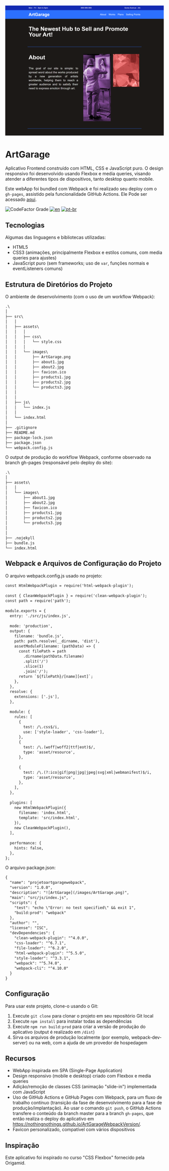 ![ArtGarage](/src/assets/images/ArtGarage.png)

# ArtGarage

Aplicativo Frontend construído com HTML, CSS e JavaScript puro. O design responsivo foi desenvolvido usando Flexbox e media queries, visando atender a diferentes tipos de dispositivos, tanto desktop quanto mobile.


Este webApp foi bundled com Webpack e foi realizado seu deploy com o `gh-pages`, assistido pela funcionalidade GitHub Actions. Ele Pode ser acessado [aqui](https://nothingnothings.github.io/ArtGarageWebpackVersion/).


![CodeFactor Grade](https://img.shields.io/codefactor/grade/github/nothingnothings/ArtGarageWebpackVersion/master?style=flat-square)
[![en](https://img.shields.io/badge/lang-en-red.svg?style=flat-square)](https://github.com/nothingnothings/ArtGarageWebpackVersion)
[![pt-br](https://img.shields.io/badge/lang-pt--br-green.svg?style=flat-square)](https://github.com/nothingnothings/ArtGarageWebpackVersion/blob/master/README.pt-br.md)


## Tecnologias

Algumas das linguagens e bibliotecas utilizadas:

- HTML5
- CSS3 (animações, principalmente Flexbox e estilos comuns, com media queries para ajustes)
- JavaScript puro (sem frameworks; uso de `var`, funções normais e eventListeners comuns)


## Estrutura de Diretórios do Projeto

O ambiente de desenvolvimento (com o uso de um workflow Webpack):

```
.\
│
├── src\
│   │
│   ├── assets\
│   │   │
│   │   ├── css\
│   │   │   └── style.css
│   │   │
│   │   └── images\
│   │       ├── ArtGarage.png
│   │       ├── about1.jpg
│   │       ├── about2.jpg
│   │       ├── favicon.ico
│   │       ├── products1.jpg
│   │       ├── products2.jpg
│   │       └── products3.jpg
│   │
│   │
│   ├── js\
│   │   └── index.js
│   │
│   └── index.html
│
├── .gitignore
├── README.md
├── package-lock.json
├── package.json
└── webpack.config.js

```

O output de produção do workflow Webpack, conforme observado na branch gh-pages (responsável pelo deploy do site):


```
.\
│
├── assets\
│   │
│   └── images\
│       ├── about1.jpg
│       ├── about2.jpg
│       ├── favicon.ico
│       ├── products1.jpg
│       ├── products2.jpg
│       └── products3.jpg
│
│
├── .nojekyll
├── bundle.js
└── index.html
```

## Webpack e Arquivos de Configuração do Projeto

O arquivo webpack.config.js usado no projeto:

```
const HtmlWebpackPlugin = require('html-webpack-plugin');

const { CleanWebpackPlugin } = require('clean-webpack-plugin');
const path = require('path');

module.exports = {
  entry: './src/js/index.js',

  mode: 'production',
  output: {
    filename: 'bundle.js',
    path: path.resolve(__dirname, 'dist'),
    assetModuleFilename: (pathData) => {
      const filePath = path
        .dirname(pathData.filename)
        .split('/')
        .slice(1)
        .join('/');
      return `${filePath}/[name][ext]`;
    },
  },
  resolve: {
    extensions: ['.js'],
  },

  module: {
    rules: [
      {
        test: /\.css$/i,
        use: ['style-loader', 'css-loader'],
      },
      {
        test: /\.(woff|woff2|ttf|eot)$/,
        type: 'asset/resource',
      },

      {
        test: /\.(?:ico|gif|png|jpg|jpeg|svg|xml|webmanifest)$/i,
        type: 'asset/resource',
      },
    ],
  },

  plugins: [
    new HtmlWebpackPlugin({
      filename: 'index.html',
      template: 'src/index.html',
    }),
    new CleanWebpackPlugin(),
  ],

  performance: {
    hints: false,
  },
};
```

O arquivo package.json:

```
{
  "name": "projetoartgaragewebpack",
  "version": "1.0.0",
  "description": "![ArtGarage](/images/ArtGarage.png)",
  "main": "src/js/index.js",
  "scripts": {
    "test": "echo \"Error: no test specified\" && exit 1",
    "build:prod": "webpack"
  },
  "author": "",
  "license": "ISC",
  "devDependencies": {
    "clean-webpack-plugin": "^4.0.0",
    "css-loader": "^6.7.1",
    "file-loader": "^6.2.0",
    "html-webpack-plugin": "^5.5.0",
    "style-loader": "^3.3.1",
    "webpack": "^5.74.0",
    "webpack-cli": "^4.10.0"
  }
}
```

## Configuração

Para usar este projeto, clone-o usando o Git:

1. Execute `git clone` para clonar o projeto em seu repositório Git local
2. Execute `npm install` para instalar todas as dependências
3. Execute `npm run build:prod` para criar a versão de produção do aplicativo (output é realizado em `/dist`)
4. Sirva os arquivos de produção localmente (por exemplo, webpack-dev-server) ou na web, com a ajuda de um provedor de hospedagem

## Recursos

- WebApp inspirada em SPA (Single-Page Application)
- Design responsivo (mobile e desktop) criado com Flexbox e media queries
- Adição/remoção de classes CSS (animação "slide-in") implementada com JavaScript
- Uso de GitHub Actions e GitHub Pages com Webpack, para um fluxo de trabalho contínuo (transição da fase de desenvolvimento para a fase de produção/implantação). Ao usar o comando `git push`, o GitHub Actions transfere o conteúdo da branch master para a branch `gh-pages`, que então realiza o deploy do aplicativo em https://nothingnothings.github.io/ArtGarageWebpackVersion/.
- Favicon personalizado, compatível com vários dispositivos


## Inspiração

Este aplicativo foi inspirado no curso "CSS Flexbox" fornecido pela Origamid.



